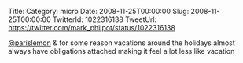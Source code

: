 Title: 
Category: micro
Date: 2008-11-25T00:00:00
Slug: 2008-11-25T00:00:00
TwitterId: 1022316138
TweetUrl: https://twitter.com/mark_philpot/status/1022316138

[@parislemon](https://twitter.com/parislemon) & for some reason vacations around the holidays almost always have obligations attached making it feel a lot less like vacation